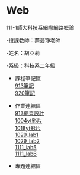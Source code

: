 # Web
111-1師大科技系網際網路概論

-授課教師：蔡芸琤老師

-姓名：胡亞莉  

-系級：科技系二年級

* 課程筆記區
    <br />[913筆記](https://github.com/Huwalli/Web/blob/main/%E8%AA%B2%E7%A8%8B%E7%AD%86%E8%A8%98/%E7%AD%86%E8%A8%98.txt)
    <br />[920筆記](https://github.com/Huwalli/Web/blob/main/%E8%AA%B2%E7%A8%8B%E7%AD%86%E8%A8%98/920)

* 作業連結區
    <br />  [913網頁設計](https://huwalli.github.io/Web/startbootstrap-agency-gh-pages/)
    <br />[1004yt影片](https://youtu.be/TSMQfnXR85Q)
    <br />[1018yt影片](https://www.youtube.com/watch?v=pI2-Fc5GPRw)
    <br />[1029_lab1](https://youtu.be/Uq8qo96vyV4)
    <br />[1029_lab2](https://youtu.be/cmskI5-b1r8)
    <br />[1111_lab5](https://youtu.be/_VuWINs_9ok)
    <br />[1111_lab6](https://youtu.be/KIHar7vVJF8)

* 專題連結區
    <br />  

